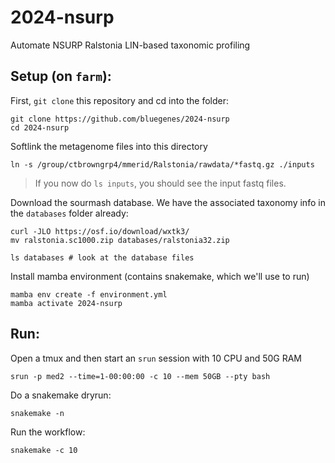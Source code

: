 # 2024-nsurp

Automate NSURP Ralstonia LIN-based taxonomic profiling

## Setup (on `farm`):

First, `git clone` this repository and cd into the folder:
```
git clone https://github.com/bluegenes/2024-nsurp
cd 2024-nsurp
```

Softlink the metagenome files into this directory
```
ln -s /group/ctbrowngrp4/mmerid/Ralstonia/rawdata/*fastq.gz ./inputs
```
> If you now do `ls inputs`, you should see the input fastq files.

Download the sourmash database. We have the associated taxonomy info in the `databases` folder already:
```
curl -JLO https://osf.io/download/wxtk3/
mv ralstonia.sc1000.zip databases/ralstonia32.zip

ls databases # look at the database files
```

Install mamba environment (contains snakemake, which we'll use to run)
```
mamba env create -f environment.yml
mamba activate 2024-nsurp
```

## Run:

Open a tmux and then start an `srun` session with 10 CPU and 50G RAM
```
srun -p med2 --time=1-00:00:00 -c 10 --mem 50GB --pty bash
```

Do a snakemake dryrun:
```
snakemake -n
```

Run the workflow:
```
snakemake -c 10
```
